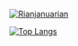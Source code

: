 [![Rianjanuarian](https://github-readme-stats.vercel.app/api?username=rianjanuarian)](https://github.com/anuraghazra/github-readme-stats)

[![Top Langs](https://github-readme-stats.vercel.app/api/top-langs/?username=rianjanuarian&layout=compact&theme=dracula&hide=html)](https://github.com/anuraghazra/github-readme-stats)
